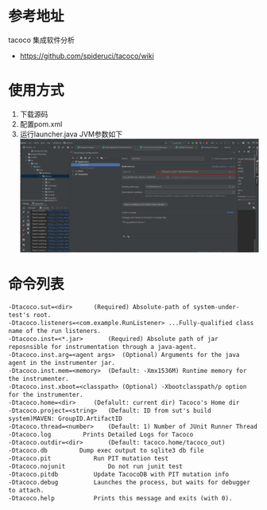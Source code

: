 # 参考地址
tacoco 集成软件分析
- https://github.com/spideruci/tacoco/wiki

# 使用方式
1. 下载源码
2. 配置pom.xml
3. 运行launcher.java JVM参数如下
![](img/1.源码launcher执行参数.jpg)
   
# 命令列表
    -Dtacoco.sut=<dir>		(Required) Absolute-path of system-under-test's root.
    -Dtacoco.listeners=<com.example.RunListener> ...Fully-qualified class name of the run listeners.
    -Dtacoco.inst=<*.jar>		(Required) Absolute path of jar reposnsible for instrumentation through a java-agent.
    -Dtacoco.inst.arg=<agent args>	(Optional) Arguments for the java agent in the instrumenter jar.
    -Dtacoco.inst.mem=<memory>	(Default: -Xmx1536M) Runtime memory for the instrumenter.
    -Dtacoco.inst.xboot=<classpath>	(Optional) -Xbootclasspath/p option for the instrumenter.
    -Dtacoco.home=<dir>		(Defalult: current dir) Tacoco's Home dir
    -Dtacoco.project=<string>	(Default: ID from sut's build system)MAVEN: GroupID.ArtifactID
    -Dtacoco.thread=<number>	(Default: 1) Number of JUnit Runner Thread
    -Dtacoco.log		 Prints Detailed Logs for Tacoco
    -Dtacoco.outdir=<dir>		(Default: tacoco.home/tacoco_out)
    -Dtacoco.db			Dump exec output to sqlite3 db file
    -Dtacoco.pit			Run PIT mutation test
    -Dtacoco.nojunit			Do not run junit test
    -Dtacoco.pitdb			Update TacocoDB with PIT mutation info
    -Dtacoco.debug			Launches the process, but waits for debugger to attach.
    -Dtacoco.help			Prints this message and exits (with 0).
